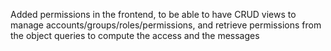 Added permissions in the frontend, to be able to have CRUD views to manage accounts/groups/roles/permissions, and retrieve permissions from the object queries to compute the access and the messages